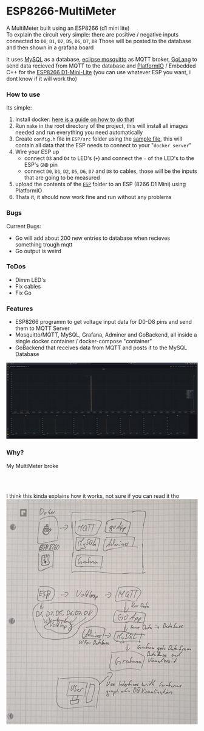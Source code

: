 # ESP8266-MultiMeter
A MultiMeter built using an ESP8266 (d1 mini lite)<br>
To explain the circuit very simple: there are positive / negative inputs connected to `D0`, `D1`, `D2`, `D5`, `D6`, `D7`, `D8` Those will be posted to the database and then shown in a grafana board<br>

It uses [MySQL](https://www.mysql.com/) as a database, [eclipse mosquitto](https://mosquitto.org/) as MQTT broker, [GoLang](https://go.dev/) to send data recieved from MQTT to the database and [PlatformIO](https://platformio.org/) / Embedded C++ for the [ESP8266 D1-Mini-Lite](https://www.amazon.com/dp/B08HH96RJY) (you can use whatever ESP you want, i dont know if it will work tho)


### How to use
Its simple: 
1. Install docker: [here is a guide on how to do that](https://docs.docker.com/engine/install/)
2. Run `make` in the root directory of the project, this will install all images needed and run everything you need automatically
3. Create `config.h` file in `ESP/src` folder using the [sample file](./ESP/src/config.h.sample), this will contain all data that the ESP needs to connect to your "`docker server`"
4. Wire your ESP up
    - connect `D3` and `D4` to LED's (`+`) and connect the `-` of the LED's to the ESP's `GND` pin
    - connect `D0`, `D1`, `D2`, `D5`, `D6`, `D7` and `D8` to cables, those will be the inputs that are going to be measured
5. upload the contents of the [`ESP`](./ESP/) folder to an ESP (8266 D1 Mini) using PlatformIO
6. Thats it, it should now work fine and run without any problems


### Bugs
Current Bugs:
 - Go will add about 200 new entries to database when recieves something trough mqtt
 - Go output is weird

### ToDos
 - Dimm LED's
 - Fix cables
 - Fix Go

### Features
 - ESP8266 programm to get voltage input data for D0-D8 pins and send them to MQTT Server
 - Mosquitto/MQTT, MySQL, Grafana, Adminer and GoBackend, all inside a single docker container / docker-compose "container"
 - GoBackend that receives data from MQTT and posts it to the MySQL Database

<img src="grafana.png" width="1200">

### Why?
My MultiMeter broke <!-- and I had nothing to do -->

<br><br>

I think this kinda explains how it works, not sure if you can read it tho
<img src="drawing.png" width="600" href="drawing.png">

<!-- <img src="esp.png" width="600" href="esp.png"> -->
